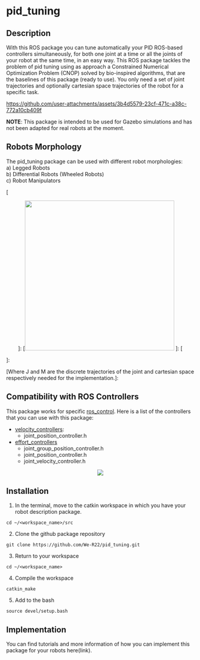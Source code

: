 # pid_tuning

## Description
With this ROS package you can tune automatically your PID ROS-based controllers simultaneously, for both one joint at a time or all the joints of your robot at the same time, in an easy way. This ROS package tackles the problem of pid tuning using as approach a Constrained Numerical Optimization Problem (CNOP) solved by bio-inspired algorithms, that are the baselines of this package (ready to use).
You only need a set of joint trajectories and optionally cartesian space trajectories of the robot for a specific task. 

https://github.com/user-attachments/assets/3b4d5579-23cf-471c-a38c-772a10cb409f

**NOTE**: This package is intended to be used for Gazebo simulations and has not been adapted for real robots at the moment.

## Robots Morphology
The pid_tuning package can be used with different robot morphologies: 
</br>a) Legged Robots
</br>b) Differential Robots (Wheeled Robots)
</br>c) Robot Manipulators

[<p align="center">]:
[<img src="https://user-images.githubusercontent.com/78234785/171198689-625696f3-718c-4b88-835d-449f85a59914.png" width="400" height="400"> ]:
[</p>]:

[Where J and M are the discrete trajectories of the joint and cartesian space respectively needed for the implementation.]:

## Compatibility with ROS Controllers
This package works for specific [ros_control](http://wiki.ros.org/ros_control). Here is a list of the controllers that you can use with this package:

* [velocity_controllers](https://github.com/ros-controls/ros_controllers/tree/melodic-devel/velocity_controllers/include/velocity_controllers):
  * joint_position_controller.h
* [effort_controllers](https://github.com/ros-controls/ros_controllers/tree/melodic-devel/effort_controllers/include/effort_controllers)
  * joint_group_position_controller.h
  * joint_position_controller.h
  * joint_velocity_controller.h

<p align="center">
<img src="https://user-images.githubusercontent.com/105941180/172005039-65aca53e-85b2-4caf-a0c5-d22c16dea5de.png"> 
</p>

## Installation
1. In the terminal, move to the catkin workspace in which you have your robot description package.
 ```
 cd ~/<workspace_name>/src
 ```
2. Clone the github package repository
```
git clone https://github.com/We-R22/pid_tuning.git
```
3. Return to your workspace
```
cd ~/<workspace_name>
```
4. Compile the workspace
```
catkin_make
```
5. Add to the bash
```
source devel/setup.bash
```

## Implementation
You can find tutorials and more information of how you can implement this package for your robots here(link).
